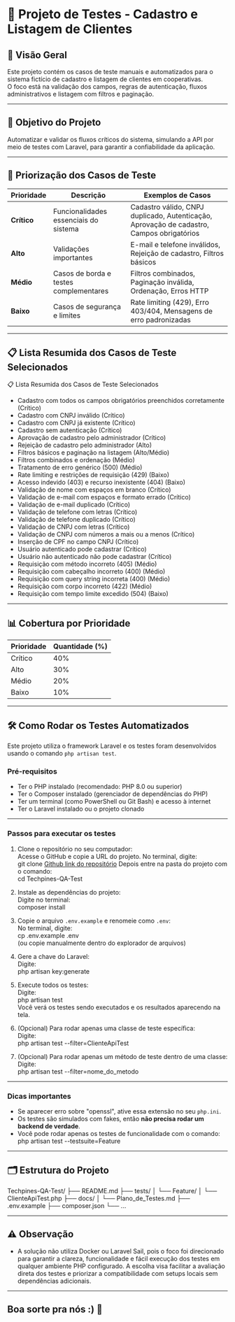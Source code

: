 # 🧪 Projeto de Testes - Cadastro e Listagem de Clientes

## 📖 Visão Geral

Este projeto contém os casos de teste manuais e automatizados para o sistema fictício de cadastro e listagem de clientes em cooperativas.  
O foco está na validação dos campos, regras de autenticação, fluxos administrativos e listagem com filtros e paginação.

---

## 🎯 Objetivo do Projeto

Automatizar e validar os fluxos críticos do sistema, simulando a API por meio de testes com Laravel, para garantir a confiabilidade da aplicação.

---

## 🚦 Priorização dos Casos de Teste

| Prioridade | Descrição                                       | Exemplos de Casos                                                                      |
|------------|------------------------------------------------|----------------------------------------------------------------------------------------|
| **Crítico** | Funcionalidades essenciais do sistema          | Cadastro válido, CNPJ duplicado, Autenticação, Aprovação de cadastro, Campos obrigatórios |
| **Alto**    | Validações importantes                         | E-mail e telefone inválidos, Rejeição de cadastro, Filtros básicos                     |
| **Médio**   | Casos de borda e testes complementares         | Filtros combinados, Paginação inválida, Ordenação, Erros HTTP                          |
| **Baixo**   | Casos de segurança e limites                   | Rate limiting (429), Erro 403/404, Mensagens de erro padronizadas                      |

---

## 📋 Lista Resumida dos Casos de Teste Selecionados

📋 Lista Resumida dos Casos de Teste Selecionados

- Cadastro com todos os campos obrigatórios preenchidos corretamente (Crítico)
- Cadastro com CNPJ inválido (Crítico)
- Cadastro com CNPJ já existente (Crítico)
- Cadastro sem autenticação (Crítico)
- Aprovação de cadastro pelo administrador (Crítico)
- Rejeição de cadastro pelo administrador (Alto)
- Filtros básicos e paginação na listagem (Alto/Médio)
- Filtros combinados e ordenação (Médio)
- Tratamento de erro genérico (500) (Médio)
- Rate limiting e restrições de requisição (429) (Baixo)
- Acesso indevido (403) e recurso inexistente (404) (Baixo)
- Validação de nome com espaços em branco (Crítico)
- Validação de e-mail com espaços e formato errado (Crítico)
- Validação de e-mail duplicado (Crítico)
- Validação de telefone com letras (Crítico)
- Validação de telefone duplicado (Crítico)
- Validação de CNPJ com letras (Crítico)
- Validação de CNPJ com números a mais ou a menos (Crítico)
- Inserção de CPF no campo CNPJ (Crítico)
- Usuário autenticado pode cadastrar (Crítico)
- Usuário não autenticado não pode cadastrar (Crítico)
- Requisição com método incorreto (405) (Médio)
- Requisição com cabeçalho incorreto (400) (Médio)
- Requisição com query string incorreta (400) (Médio)
- Requisição com corpo incorreto (422) (Médio)
- Requisição com tempo limite excedido (504) (Baixo)

---

## 📊 Cobertura por Prioridade

| Prioridade | Quantidade (%) |
|------------|----------------|
| Crítico    | 40%            |
| Alto       | 30%            |
| Médio      | 20%            |
| Baixo      | 10%            |

---

## 🛠️ Como Rodar os Testes Automatizados

Este projeto utiliza o framework Laravel e os testes foram desenvolvidos usando o comando `php artisan test`.

### Pré-requisitos

- Ter o PHP instalado (recomendado: PHP 8.0 ou superior)
- Ter o Composer instalado (gerenciador de dependências do PHP)
- Ter um terminal (como PowerShell ou Git Bash) e acesso à internet
- Ter o Laravel instalado ou o projeto clonado

---

### Passos para executar os testes

1. Clone o repositório no seu computador:  
   Acesse o GitHub e copie a URL do projeto. No terminal, digite:  
   git clone [Github link do repositório](https://github.com/QAMilenaTorres/Techpines-QA-Test.git)
   Depois entre na pasta do projeto com o comando:  
   cd Techpines-QA-Test

2. Instale as dependências do projeto:  
   Digite no terminal:  
   composer install

3. Copie o arquivo `.env.example` e renomeie como `.env`:  
   No terminal, digite:  
   cp .env.example .env  
   (ou copie manualmente dentro do explorador de arquivos)

4. Gere a chave do Laravel:  
   Digite:  
   php artisan key:generate

5. Execute todos os testes:  
   Digite:  
   php artisan test  
   Você verá os testes sendo executados e os resultados aparecendo na tela.

6. (Opcional) Para rodar apenas uma classe de teste específica:  
   Digite:  
   php artisan test --filter=ClienteApiTest

7. (Opcional) Para rodar apenas um método de teste dentro de uma classe:  
   Digite:  
   php artisan test --filter=nome_do_metodo

---

### Dicas importantes

- Se aparecer erro sobre "openssl", ative essa extensão no seu `php.ini`.
- Os testes são simulados com fakes, então **não precisa rodar um backend de verdade**.
- Você pode rodar apenas os testes de funcionalidade com o comando:  
  php artisan test --testsuite=Feature

---

## 🗂️ Estrutura do Projeto

Techpines-QA-Test/
├── README.md
├── tests/
│ └── Feature/
│ └── ClienteApiTest.php
├── docs/
│ └── Plano_de_Testes.md
├── .env.example
├── composer.json
└── ...

---

## ⚠️ Observação

- A solução não utiliza Docker ou Laravel Sail, pois o foco foi direcionado para garantir a clareza, funcionalidade e fácil execução dos testes em qualquer ambiente PHP configurado. A escolha visa facilitar a avaliação direta dos testes e priorizar a compatibilidade com setups locais sem dependências adicionais.

---

## Boa sorte pra nós :) 🖤
